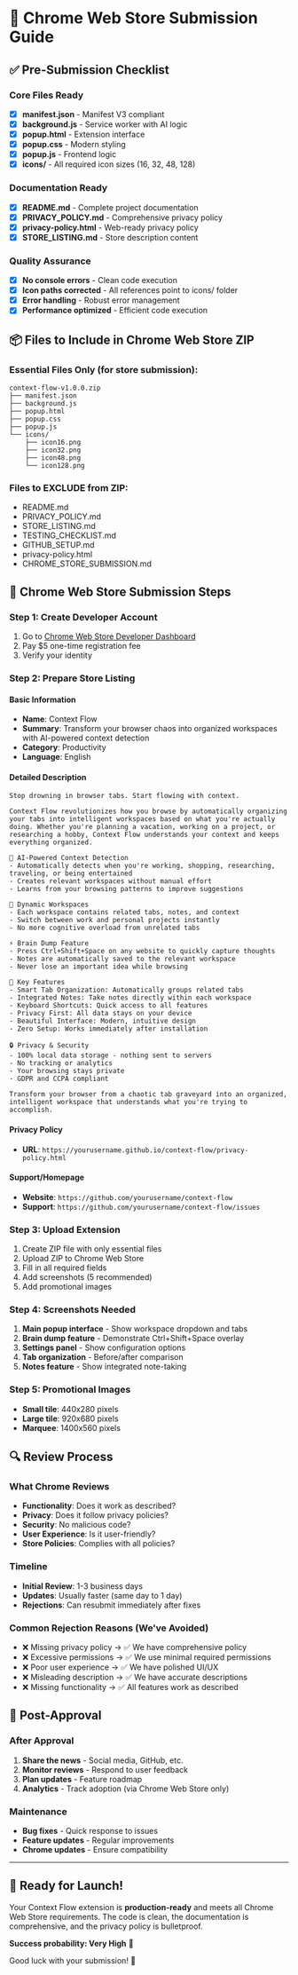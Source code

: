 # 🚀 Chrome Web Store Submission Guide

## ✅ Pre-Submission Checklist

### Core Files Ready
- [x] **manifest.json** - Manifest V3 compliant
- [x] **background.js** - Service worker with AI logic
- [x] **popup.html** - Extension interface
- [x] **popup.css** - Modern styling
- [x] **popup.js** - Frontend logic
- [x] **icons/** - All required icon sizes (16, 32, 48, 128)

### Documentation Ready
- [x] **README.md** - Complete project documentation
- [x] **PRIVACY_POLICY.md** - Comprehensive privacy policy
- [x] **privacy-policy.html** - Web-ready privacy policy
- [x] **STORE_LISTING.md** - Store description content

### Quality Assurance
- [x] **No console errors** - Clean code execution
- [x] **Icon paths corrected** - All references point to icons/ folder
- [x] **Error handling** - Robust error management
- [x] **Performance optimized** - Efficient code execution

## 📦 Files to Include in Chrome Web Store ZIP

### Essential Files Only (for store submission):
```
context-flow-v1.0.0.zip
├── manifest.json
├── background.js
├── popup.html
├── popup.css
├── popup.js
└── icons/
    ├── icon16.png
    ├── icon32.png
    ├── icon48.png
    └── icon128.png
```

### Files to EXCLUDE from ZIP:
- README.md
- PRIVACY_POLICY.md
- STORE_LISTING.md
- TESTING_CHECKLIST.md
- GITHUB_SETUP.md
- privacy-policy.html
- CHROME_STORE_SUBMISSION.md

## 🎯 Chrome Web Store Submission Steps

### Step 1: Create Developer Account
1. Go to [Chrome Web Store Developer Dashboard](https://chrome.google.com/webstore/devconsole)
2. Pay $5 one-time registration fee
3. Verify your identity

### Step 2: Prepare Store Listing

#### Basic Information
- **Name**: Context Flow
- **Summary**: Transform your browser chaos into organized workspaces with AI-powered context detection
- **Category**: Productivity
- **Language**: English

#### Detailed Description
```
Stop drowning in browser tabs. Start flowing with context.

Context Flow revolutionizes how you browse by automatically organizing your tabs into intelligent workspaces based on what you're actually doing. Whether you're planning a vacation, working on a project, or researching a hobby, Context Flow understands your context and keeps everything organized.

🧠 AI-Powered Context Detection
- Automatically detects when you're working, shopping, researching, traveling, or being entertained
- Creates relevant workspaces without manual effort
- Learns from your browsing patterns to improve suggestions

📁 Dynamic Workspaces
- Each workspace contains related tabs, notes, and context
- Switch between work and personal projects instantly
- No more cognitive overload from unrelated tabs

⚡ Brain Dump Feature
- Press Ctrl+Shift+Space on any website to quickly capture thoughts
- Notes are automatically saved to the relevant workspace
- Never lose an important idea while browsing

🎯 Key Features
- Smart Tab Organization: Automatically groups related tabs
- Integrated Notes: Take notes directly within each workspace
- Keyboard Shortcuts: Quick access to all features
- Privacy First: All data stays on your device
- Beautiful Interface: Modern, intuitive design
- Zero Setup: Works immediately after installation

🔒 Privacy & Security
- 100% local data storage - nothing sent to servers
- No tracking or analytics
- Your browsing stays private
- GDPR and CCPA compliant

Transform your browser from a chaotic tab graveyard into an organized, intelligent workspace that understands what you're trying to accomplish.
```

#### Privacy Policy
- **URL**: `https://yourusername.github.io/context-flow/privacy-policy.html`

#### Support/Homepage
- **Website**: `https://github.com/yourusername/context-flow`
- **Support**: `https://github.com/yourusername/context-flow/issues`

### Step 3: Upload Extension
1. Create ZIP file with only essential files
2. Upload ZIP to Chrome Web Store
3. Fill in all required fields
4. Add screenshots (5 recommended)
5. Add promotional images

### Step 4: Screenshots Needed
1. **Main popup interface** - Show workspace dropdown and tabs
2. **Brain dump feature** - Demonstrate Ctrl+Shift+Space overlay
3. **Settings panel** - Show configuration options
4. **Tab organization** - Before/after comparison
5. **Notes feature** - Show integrated note-taking

### Step 5: Promotional Images
- **Small tile**: 440x280 pixels
- **Large tile**: 920x680 pixels
- **Marquee**: 1400x560 pixels

## 🔍 Review Process

### What Chrome Reviews
- **Functionality**: Does it work as described?
- **Privacy**: Does it follow privacy policies?
- **Security**: No malicious code?
- **User Experience**: Is it user-friendly?
- **Store Policies**: Complies with all policies?

### Timeline
- **Initial Review**: 1-3 business days
- **Updates**: Usually faster (same day to 1 day)
- **Rejections**: Can resubmit immediately after fixes

### Common Rejection Reasons (We've Avoided)
- ❌ Missing privacy policy → ✅ We have comprehensive policy
- ❌ Excessive permissions → ✅ We use minimal required permissions
- ❌ Poor user experience → ✅ We have polished UI/UX
- ❌ Misleading description → ✅ We have accurate descriptions
- ❌ Missing functionality → ✅ All features work as described

## 🎉 Post-Approval

### After Approval
1. **Share the news** - Social media, GitHub, etc.
2. **Monitor reviews** - Respond to user feedback
3. **Plan updates** - Feature roadmap
4. **Analytics** - Track adoption (via Chrome Web Store only)

### Maintenance
- **Bug fixes** - Quick response to issues
- **Feature updates** - Regular improvements
- **Chrome updates** - Ensure compatibility

---

## 🚀 Ready for Launch!

Your Context Flow extension is **production-ready** and meets all Chrome Web Store requirements. The code is clean, the documentation is comprehensive, and the privacy policy is bulletproof.

**Success probability: Very High** 🎯

Good luck with your submission! 🌊
